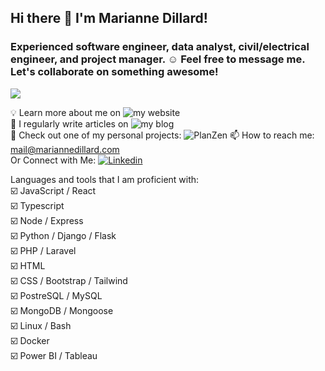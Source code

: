 ## Hi there 👋 I'm Marianne Dillard!

### Experienced software engineer, data analyst, civil/electrical engineer, and project manager. ☺️  Feel free to message me. Let's collaborate on something awesome!

![](https://komarev.com/ghpvc/?username=dillardm89)


   💡 Learn more about me on ![my website](https://www.mariannedillard.com)  
   📄 I regularly write articles on ![my blog](https://www.mariannedillard.com/blog)  
   💚 Check out one of my personal projects: ![PlanZen](https://planzen.mariannedillard.com)
   📫 How to reach me: mail@mariannedillard.com  
   Or Connect with Me: [![Linkedin](https://i.stack.imgur.com/gVE0j.png)](https://www.linkedin.com/in/dillardm)  

Languages and tools that I am proficient with:  
   ☑️ JavaScript / React  
   ☑️ Typescript  
   ☑️ Node / Express  
   ☑️ Python / Django / Flask  
   ☑️ PHP / Laravel  
   ☑️ HTML  
   ☑️ CSS / Bootstrap / Tailwind  
   ☑️ PostreSQL / MySQL  
   ☑️ MongoDB / Mongoose  
   ☑️ Linux / Bash  
   ☑️ Docker    
   ☑️ Power BI / Tableau  
